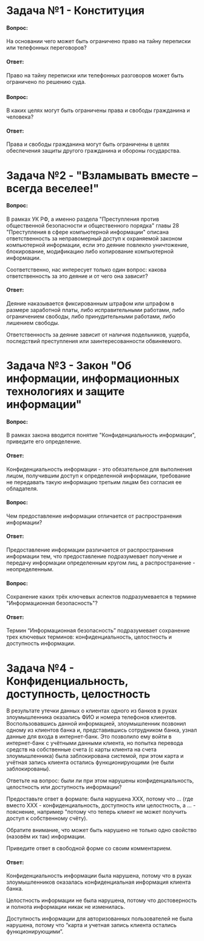 # Задача №1 - Конституция
#### Вопроc:
На основании чего может быть ограничено право на тайну переписки или телефонных переговоров?
#### Ответ:

Право на тайну переписки или телефонных разговоров может быть ограничено по решению суда.
###
#### Вопроc:
В каких целях могут быть ограничены права и свободы гражданина и человека?
#### Ответ:
Права и свободы гражданина могут быть ограничены в целях обеспечения защиты другого гражданина и обороны государства.
#
# Задача №2 - "Взламывать вместе – всегда веселее!"
#### Вопроc:
В рамках УК РФ, а именно раздела "Преступления против общественной безопасности и общественного порядка" главы 28 "Преступления в сфере компьютерной информации" описана ответственность за неправомерный доступ к охраняемой законом компьютерной информации, если это деяние повлекло уничтожение, блокирование, модификацию либо копирование компьютерной информации.

Соответственно, нас интересует только один вопрос: какова ответственность за это деяние и от чего она зависит?
#### Ответ:
Деяние наказывается фиксированным штрафом или штрафом в размере заработной платы, либо исправительными работами, либо ограничением свободы, либо принудительными работами, либо лишением свободы.

Ответственность за деяние зависит от наличия подельников, ущерба, последствий преступления или заинтересованности обвиняемого.

# Задача №3 - Закон "Об информации, информационных технологиях и защите информации"

#### Вопроc:
В рамках закона вводится понятие "Конфиденциальность информации", приведите его определение.
#### Ответ:
Конфиденциальность информации - это обязательное для выполнения лицом, получившим доступ к определенной информации, требование не передавать такую информацию третьим лицам без согласия ее обладателя.

#### Вопроc:
Чем предоставление информации отличается от распространения информации?
#### Ответ:
Предоставление информации различается от распространения информации тем, что предоставление подразумевает получение и передачу информации определенным кругом лиц, а распространение - неопределенным.

#### Вопроc:
Сохранение каких трёх ключевых аспектов подразумевается в термине "Информационная безопасность"?
#### Ответ:
Термин “Информационная безопасность” подразумевает сохранение трех ключевых терминов: конфиденциальность, целостность и доступность информации. 

# Задача №4 - Конфиденциальность, доступность, целостность

В результате утечки данных о клиентах одного из банков в руках злоумышленника оказались ФИО и номера телефонов клиентов. Воспользовавшись данной информацией, злоумышленник позвонил одному из клиентов банка и, представившись сотрудником банка, узнал данные для входа в интернет-банк. Это позволило ему войти в интернет-банк с учётными данными клиента, но попытка перевода средств на собственные счета (с карты клиента на счета злоумышленника) была заблокирована системой, при этом карта и учётная запись клиента остались функционирующими (не были заблокированы).

Ответьте на вопрос: были ли при этом нарушены конфиденциальность, целостность или доступность информации?

Предоставьте ответ в формате: была нарушена XXX, потому что ... (где вместо XXX - конфиденциальность, доступность или целостность, а ... - пояснение, например "потому что теперь клиент не может получить доступ к собственному счёту).

Обратите внимание, что может быть нарушено не только одно свойство (назовём их так) информации.

Приведите ответ в свободной форме со своим комментарием.
#### Ответ:
Конфиденциальность информации была нарушена, потому что в руках злоумышленников оказалась конфиденциальная информация клиента банка.

Целостность информации не была нарушена, потому что достоверность и полнота информации никак не изменилась.

Доступность информации для авторизованных пользователей не была нарушена, потому что “карта и учетная запись клиента остались функционирующими”.
